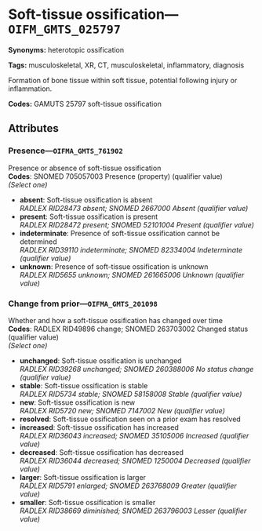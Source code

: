 # Soft-tissue ossification—`OIFM_GMTS_025797`

**Synonyms:** heterotopic ossification

**Tags:** musculoskeletal, XR, CT, musculoskeletal, inflammatory, diagnosis

Formation of bone tissue within soft tissue, potential following injury or inflammation.

**Codes:** GAMUTS 25797 soft-tissue ossification

## Attributes

### Presence—`OIFMA_GMTS_761902`

Presence or absence of soft-tissue ossification  
**Codes**: SNOMED 705057003 Presence (property) (qualifier value)  
*(Select one)*

- **absent**: Soft-tissue ossification is absent  
_RADLEX RID28473 absent; SNOMED 2667000 Absent (qualifier value)_
- **present**: Soft-tissue ossification is present  
_RADLEX RID28472 present; SNOMED 52101004 Present (qualifier value)_
- **indeterminate**: Presence of soft-tissue ossification cannot be determined  
_RADLEX RID39110 indeterminate; SNOMED 82334004 Indeterminate (qualifier value)_
- **unknown**: Presence of soft-tissue ossification is unknown  
_RADLEX RID5655 unknown; SNOMED 261665006 Unknown (qualifier value)_

### Change from prior—`OIFMA_GMTS_201098`

Whether and how a soft-tissue ossification has changed over time  
**Codes**: RADLEX RID49896 change; SNOMED 263703002 Changed status (qualifier value)  
*(Select one)*

- **unchanged**: Soft-tissue ossification is unchanged  
_RADLEX RID39268 unchanged; SNOMED 260388006 No status change (qualifier value)_
- **stable**: Soft-tissue ossification is stable  
_RADLEX RID5734 stable; SNOMED 58158008 Stable (qualifier value)_
- **new**: Soft-tissue ossification is new  
_RADLEX RID5720 new; SNOMED 7147002 New (qualifier value)_
- **resolved**: Soft-tissue ossification seen on a prior exam has resolved  
- **increased**: Soft-tissue ossification has increased  
_RADLEX RID36043 increased; SNOMED 35105006 Increased (qualifier value)_
- **decreased**: Soft-tissue ossification has decreased  
_RADLEX RID36044 decreased; SNOMED 1250004 Decreased (qualifier value)_
- **larger**: Soft-tissue ossification is larger  
_RADLEX RID5791 enlarged; SNOMED 263768009 Greater (qualifier value)_
- **smaller**: Soft-tissue ossification is smaller  
_RADLEX RID38669 diminished; SNOMED 263796003 Lesser (qualifier value)_